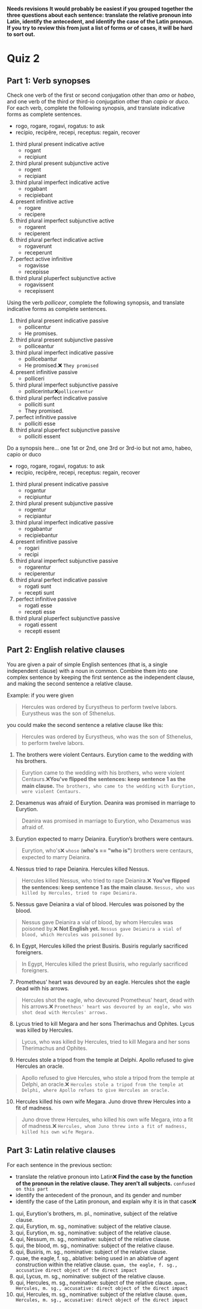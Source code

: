 **Needs revisions**
**It would probably be easiest if you grouped together the three questions about each sentence: translate the relative pronoun into Latin, identify the antecedent, and identify the case of the Latin pronoun.  If you try to review this from just a list of forms or of cases, it will be hard to sort out.**

# Quiz 2

## Part 1: Verb synopses

Check one verb of the first or second conjugation other than *amo* or *habeo*, and one verb of the third or third-io conjugation other than *capio* or *duco*. 
For each verb, complete the following synopsis, and translate indicative forms as complete sentences.
- rogo, rogare, rogavi, rogatus: to ask
- recipio, recipĕre, recepi, receptus: regain, recover

1. third plural present indicative active
   - rogant
   - recipiunt
2. third plural present subjunctive active
   - rogent
   - recipiant
3. third plural imperfect indicative active
   - rogabant
   - recipiebant
4. present infinitive active
   - rogare
   - recipere
5. third plural imperfect subjunctive active
   - rogarent
   - reciperent
6. third plural perfect indicative active
   - rogaverunt
   - receperunt
7. perfect active infinitive
   - rogavisse
   - recepisse
8. third plural pluperfect subjunctive active
   - rogavissent
   - recepissent

Using the verb *polliceor*, complete the following synopsis, and translate indicative forms as complete sentences. 

1. third plural present indicative passive 
   - pollicentur
   - He promises.
2. third plural present subjunctive passive
   - polliceantur
3. third plural imperfect indicative passive
   - pollicebantur
   - He promised.❌ `They promised`
4. present infinitive passive
   - polliceri
5. third plural imperfect subjunctive passive
   - pollicerintur❌`pollicerentur`
6. third plural perfect indicative passive
   - polliciti sunt
   - They promised.
7. perfect infinitive passive
   - polliciti esse
8. third plural pluperfect subjunctive passive
   - polliciti essent

Do a synopsis here… one 1st or 2nd, one 3rd or 3rd-io but not amo, habeo, capio or duco
- rogo, rogare, rogavi, rogatus: to ask
- recipio, recipĕre, recepi, receptus: regain, recover

1. third plural present indicative passive
   - rogantur
   - recipiuntur
2. third plural present subjunctive passive
   - rogentur
   - recipiantur
3. third plural imperfect indicative passive
   - rogabantur
   - recipiebantur
4. present infinitive passive
   - rogari
   - recipi
5. third plural imperfect subjunctive passive
   - rogarentur
   - reciperentur
6. third plural perfect indicative passive
   - rogati sunt
   - recepti sunt
7. perfect infinitive passive
   - rogati esse
   - recepti esse
8. third plural pluperfect subjunctive passive
   - rogati essent
   - recepti essent

## Part 2: English relative clauses

You are given a pair of simple English sentences (that is, a single independent clause) with a noun in common.
Combine them into one complex sentence by keeping the first sentence as the independent clause, and making the second sentence a relative clause.

Example: if you were given

> Hercules was ordered by Eurystheus to perform twelve labors. Eurystheus was the son of Sthenelus.

you could make the second sentence a relative clause like this:

> Hercules was ordered by Eurystheus, who was the son of Sthenelus, to perform twelve labors.

1. The brothers were violent Centaurs. Eurytion came to the wedding with his brothers.
> Eurytion came to the wedding with his brothers, who were violent Centaurs.❌**You've flipped the sentences: keep sentence 1 as the main clause.** `The brothers, who came to the wedding with Eurytion, were violent Centaurs.`

2. Dexamenus was afraid of Eurytion. Deanira was promised in marriage to Eurytion.
> Deanira was promised in marriage to Eurytion, who Dexamenus was afraid of.

3. Eurytion expected to marry Deianira. Eurytion’s brothers were centaurs.
> Eurytion, who's❌ `whose` (**who's == "who is"**) brothers were centaurs, expected to marry Deianira.

4. Nessus tried to rape Deianira. Hercules killed Nessus.
> Hercules killed Nessus, who tried to rape Deianira.❌ **You've flipped the sentences: keep sentence 1 as the main clause.** `Nessus, who was killed by Hercules, tried to rape Deianira.`

5. Nessus gave Deianira a vial of blood. Hercules was poisoned by the blood.
> Nessus gave Deianira a vial of blood, by whom Hercules was poisoned by.❌ **Not English yet.** `Nessus gave Deianira a vial of blood, which Hercules was poisoned by.`

6. In Egypt, Hercules killed the priest Busiris. Busiris regularly sacrificed foreigners.
> In Egypt, Hercules killed the priest Busiris, who regularly sacrificed foreigners.

7. Prometheus’ heart was devoured by an eagle. Hercules shot the eagle dead with his arrows.
> Hercules shot the eagle, who devoured Prometheus' heart, dead with his arrows.❌ `Prometheus' heart was devoured by an eagle, who was shot dead with Hercules' arrows.`

8. Lycus tried to kill Megara and her sons Therimachus and Ophites. Lycus was killed by Hercules.
> Lycus, who was killed by Hercules, tried to kill Megara and her sons Therimachus and Ophites.

9. Hercules stole a tripod from the temple at Delphi. Apollo refused to give Hercules an oracle.
> Apollo refused to give Hercules, who stole a tripod from the temple at Delphi, an oracle.❌ `Hercules stole a tripod from the temple at Delphi, where Apollo refues to give Hercules an oracle.`

10. Hercules killed his own wife Megara. Juno drove threw Hercules into a fit of madness.
> Juno drove threw Hercules, who killed his own wife Megara, into a fit of madness.❌ `Hercules, whom Juno threw into a fit of madness, killed his own wife Megara.`

## Part 3: Latin relative clauses

For each sentence in the previous section:

- translate the relative pronoun into Latin❌ **Find the case by the function of the pronoun in the relative clause.  They aren't all subjects.** `confused on this part`
- identify the antecedent of the pronoun, and its gender and number
- identify the case of the Latin pronoun, and explain why it is in that case❌ 

1. qui, Eurytion's brothers, m. pl., nominative, subject of the relative clause.
2. qui, Eurytion, m. sg., nominative: subject of the relative clause.
3. qui, Eurytion, m. sg., nominative: subject of the relative clause.
4. qui, Nessum, m. sg., nominative: subject of the relative clause.
5. qui, the blood, m. sg., nominative: subject of the relative clause.
6. qui, Busiris, m. sg., nominative: subject of the relative clause.
7. quae, the eagle, f. sg., ablative: being used in an ablative of agent construction within the relative clause. `quam, the eagle, f. sg., accusative direct object of the direct impact`
8. qui, Lycus, m. sg., nominative: subject of the relative clause.
9. qui, Hercules, m. sg., nominative: subject of the relative clause. `quem, Hercules, m. sg., accusative: direct object of the direct impact`
10. qui, Hercules, m. sg., nominative: subject of the relative clause. `quem, Hercules, m. sg., accusative: direct object of the direct impact`
